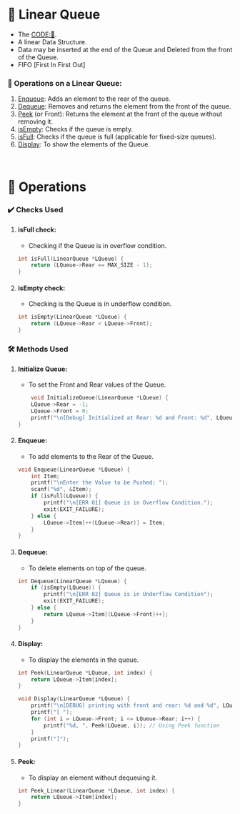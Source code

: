 # 🔁 Linear Queue
- The [CODE:📑](../Data_Structures/modules/Linear_Queue.c).
- A linear Data Structure.
- Data may be inserted at the end of the Queue and Deleted from the front of the Queue.
- FIFO [First In First Out]

### 🔧 Operations on a Linear Queue:
1. [Enqueue](#enqueue): Adds an element to the rear of the queue.
2. [Dequeue](#dequeue): Removes and returns the element from the front of the queue.
3. [Peek](#peek) (or Front): Returns the element at the front of the queue without removing it.
4. [isEmpty](#isempty-check): Checks if the queue is empty.
5. [isFull](#isfull-check): Checks if the queue is full (applicable for fixed-size queues).
6. [Display](#display): To show the elements of the Queue.

&nbsp;
# 🧩 **Operations**
### ✔️ Checks Used
1. #### **isFull** check:
    - Checking if the Queue is in overflow condition. 
    ```c
    int isFull(LinearQueue *LQueue) {
        return (LQueue->Rear == MAX_SIZE - 1);
    }
    ```
2. #### **isEmpty** check: 
    - Checking is the Queue is in underflow condition.
    ```c
    int isEmpty(LinearQueue *LQueue) {
        return (LQueue->Rear < LQueue->Front);
    }
    ```

### 🛠️ Methods Used
1. #### **Initialize** **Queue**: 
    - To set the Front and Rear values of the Queue.
    ```c
        void InitializeQueue(LinearQueue *LQueue) {
        LQueue->Rear = -1;
        LQueue->Front = 0;
        printf("\n[Debug] Initialized at Rear: %d and Front: %d", LQueue->Rear, LQueue->Front);
    }
    ```
2. #### **Enqueue**:
    - To add elements to the Rear of the Queue.
    ```c
    void Enqueue(LinearQueue *LQueue) {
        int Item;
        printf("\nEnter the Value to be Pushed: ");
        scanf("%d", &Item);
        if (isFull(LQueue)) {
            printf("\n[ERR 01] Queue is in Overflow Condition.");
            exit(EXIT_FAILURE);
        } else {
            LQueue->Item[++(LQueue->Rear)] = Item;
        }
    }
    ```

3. #### **Dequeue**:
    - To delete elements on top of the queue.
    ```c
    int Dequeue(LinearQueue *LQueue) {
        if (isEmpty(LQueue)) {
            printf("\n[ERR 02] Queue is in Underflow Condition");
            exit(EXIT_FAILURE);
        } else {
            return LQueue->Item[(LQueue->Front)++];
        }
    }
    ```

4. #### **Display**:
    - To display the elements in the queue.
    ```c
    int Peek(LinearQueue *LQueue, int index) {
        return LQueue->Item[index];
    }

    void Display(LinearQueue *LQueue) {
        printf("\n[DEBUG] printing with front and rear: %d and %d", LQueue->Front, LQueue->Rear);
        printf("[ ");
        for (int i = LQueue->Front; i <= LQueue->Rear; i++) {
            printf("%d, ", Peek(LQueue, i)); // Using Peek function
        }
        printf("]");
    }
    ```
5. #### **Peek**:
    - To display an element without dequeuing it.
    ```c
    int Peek_Linear(LinearQueue *LQueue, int index) {
        return LQueue->Item[index];
    }
    ```